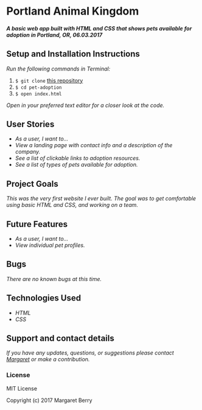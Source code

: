 # Portland Animal Kingdom

#### _A basic web app built with HTML and CSS that shows pets available for adoption in Portland, OR, 06.03.2017_

## Setup and Installation Instructions
_Run the following commands in Terminal:_

1. `$ git clone` [this repository](https://github.com/codemargaret/pet-adoption)
2. `$ cd pet-adoption`
3. `$ open index.html`

_Open in your preferred text editor for a closer look at the code._

## User Stories
* _As a user, I want to..._
* _View a landing page with contact info and a description of the company._
* _See a list of clickable links to adoption resources._
* _See a list of types of pets available for adoption._

## Project Goals
_This was the very first website I ever built. The goal was to get comfortable using basic HTML and CSS, and working on a team._

## Future Features
* _As a user, I want to..._
* _View individual pet profiles._

## Bugs
_There are no known bugs at this time._

## Technologies Used
* _HTML_
* _CSS_

## Support and contact details
_If you have any updates, questions, or suggestions please contact [Margaret] or make a contribution._

[Margaret]: mailto:margaretshelaghmcgovern@gmail.com

### License
MIT License

Copyright (c) 2017 Margaret Berry
